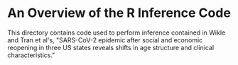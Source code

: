 # An Overview of the R Inference Code

This directory contains code used to perform inference contained in Wikle and Tran et al's, "SARS-CoV-2 epidemic after social and economic reopening in three US states reveals shifts in age structure and clinical characteristics." 



